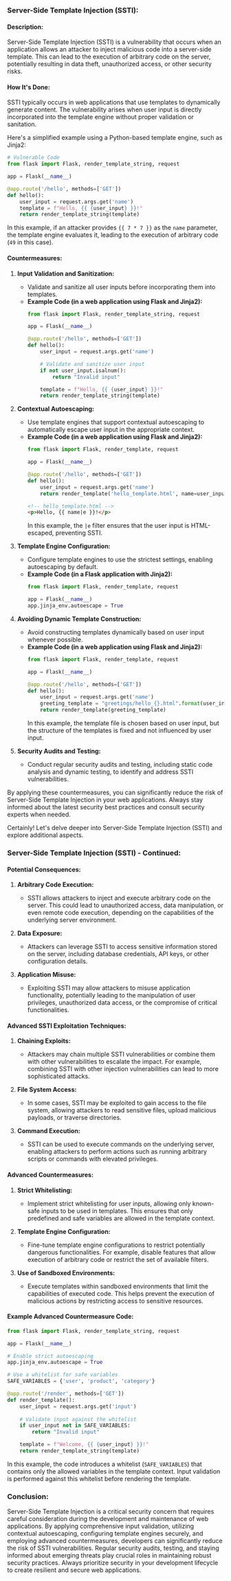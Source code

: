 ### Server-Side Template Injection (SSTI):

#### Description:
Server-Side Template Injection (SSTI) is a vulnerability that occurs when an application allows an attacker to inject malicious code into a server-side template. This can lead to the execution of arbitrary code on the server, potentially resulting in data theft, unauthorized access, or other security risks.

#### How It's Done:
SSTI typically occurs in web applications that use templates to dynamically generate content. The vulnerability arises when user input is directly incorporated into the template engine without proper validation or sanitation.

Here's a simplified example using a Python-based template engine, such as Jinja2:

```python
# Vulnerable Code
from flask import Flask, render_template_string, request

app = Flask(__name__)

@app.route('/hello', methods=['GET'])
def hello():
    user_input = request.args.get('name')
    template = f"Hello, {{ {user_input} }}!"
    return render_template_string(template)
```

In this example, if an attacker provides `{{ 7 * 7 }}` as the `name` parameter, the template engine evaluates it, leading to the execution of arbitrary code (`49` in this case).

#### Countermeasures:

1. **Input Validation and Sanitization:**
   - Validate and sanitize all user inputs before incorporating them into templates.
   - **Example Code (in a web application using Flask and Jinja2):**
     ```python
     from flask import Flask, render_template_string, request

     app = Flask(__name__)

     @app.route('/hello', methods=['GET'])
     def hello():
         user_input = request.args.get('name')

         # Validate and sanitize user input
         if not user_input.isalnum():
             return "Invalid input"

         template = f"Hello, {{ {user_input} }}!"
         return render_template_string(template)
     ```

2. **Contextual Autoescaping:**
   - Use template engines that support contextual autoescaping to automatically escape user input in the appropriate context.
   - **Example Code (in a web application using Flask and Jinja2):**
     ```python
     from flask import Flask, render_template, request

     app = Flask(__name__)

     @app.route('/hello', methods=['GET'])
     def hello():
         user_input = request.args.get('name')
         return render_template('hello_template.html', name=user_input)
     ```
     ```html
     <!-- hello_template.html -->
     <p>Hello, {{ name|e }}!</p>
     ```
     In this example, the `|e` filter ensures that the user input is HTML-escaped, preventing SSTI.

3. **Template Engine Configuration:**
   - Configure template engines to use the strictest settings, enabling autoescaping by default.
   - **Example Code (in a Flask application with Jinja2):**
     ```python
     from flask import Flask, render_template, request

     app = Flask(__name__)
     app.jinja_env.autoescape = True
     ```

4. **Avoiding Dynamic Template Construction:**
   - Avoid constructing templates dynamically based on user input whenever possible.
   - **Example Code (in a web application using Flask and Jinja2):**
     ```python
     from flask import Flask, render_template, request

     app = Flask(__name__)

     @app.route('/hello', methods=['GET'])
     def hello():
         user_input = request.args.get('name')
         greeting_template = "greetings/hello_{}.html".format(user_input)
         return render_template(greeting_template)
     ```
     In this example, the template file is chosen based on user input, but the structure of the templates is fixed and not influenced by user input.

5. **Security Audits and Testing:**
   - Conduct regular security audits and testing, including static code analysis and dynamic testing, to identify and address SSTI vulnerabilities.

By applying these countermeasures, you can significantly reduce the risk of Server-Side Template Injection in your web applications. Always stay informed about the latest security best practices and consult security experts when needed.

Certainly! Let's delve deeper into Server-Side Template Injection (SSTI) and explore additional aspects.

### Server-Side Template Injection (SSTI) - Continued:

#### Potential Consequences:

1. **Arbitrary Code Execution:**
   - SSTI allows attackers to inject and execute arbitrary code on the server. This could lead to unauthorized access, data manipulation, or even remote code execution, depending on the capabilities of the underlying server environment.

2. **Data Exposure:**
   - Attackers can leverage SSTI to access sensitive information stored on the server, including database credentials, API keys, or other configuration details.

3. **Application Misuse:**
   - Exploiting SSTI may allow attackers to misuse application functionality, potentially leading to the manipulation of user privileges, unauthorized data access, or the compromise of critical functionalities.

#### Advanced SSTI Exploitation Techniques:

1. **Chaining Exploits:**
   - Attackers may chain multiple SSTI vulnerabilities or combine them with other vulnerabilities to escalate the impact. For example, combining SSTI with other injection vulnerabilities can lead to more sophisticated attacks.

2. **File System Access:**
   - In some cases, SSTI may be exploited to gain access to the file system, allowing attackers to read sensitive files, upload malicious payloads, or traverse directories.

3. **Command Execution:**
   - SSTI can be used to execute commands on the underlying server, enabling attackers to perform actions such as running arbitrary scripts or commands with elevated privileges.

#### Advanced Countermeasures:

1. **Strict Whitelisting:**
   - Implement strict whitelisting for user inputs, allowing only known-safe inputs to be used in templates. This ensures that only predefined and safe variables are allowed in the template context.

2. **Template Engine Configuration:**
   - Fine-tune template engine configurations to restrict potentially dangerous functionalities. For example, disable features that allow execution of arbitrary code or restrict the set of available filters.

3. **Use of Sandboxed Environments:**
   - Execute templates within sandboxed environments that limit the capabilities of executed code. This helps prevent the execution of malicious actions by restricting access to sensitive resources.

#### Example Advanced Countermeasure Code:

```python
from flask import Flask, render_template_string, request

app = Flask(__name__)

# Enable strict autoescaping
app.jinja_env.autoescape = True

# Use a whitelist for safe variables
SAFE_VARIABLES = {'user', 'product', 'category'}

@app.route('/render', methods=['GET'])
def render_template():
    user_input = request.args.get('input')
    
    # Validate input against the whitelist
    if user_input not in SAFE_VARIABLES:
        return "Invalid input"

    template = f"Welcome, {{ {user_input} }}!"
    return render_template_string(template)
```

In this example, the code introduces a whitelist (`SAFE_VARIABLES`) that contains only the allowed variables in the template context. Input validation is performed against this whitelist before rendering the template.

### Conclusion:

Server-Side Template Injection is a critical security concern that requires careful consideration during the development and maintenance of web applications. By applying comprehensive input validation, utilizing contextual autoescaping, configuring template engines securely, and employing advanced countermeasures, developers can significantly reduce the risk of SSTI vulnerabilities. Regular security audits, testing, and staying informed about emerging threats play crucial roles in maintaining robust security practices. Always prioritize security in your development lifecycle to create resilient and secure web applications.
